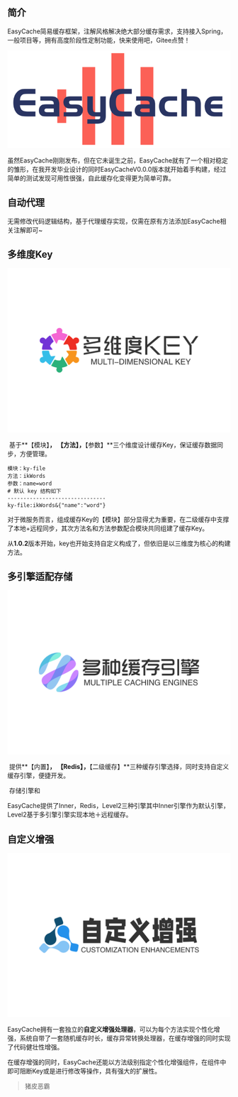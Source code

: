 ## 简介

​	EasyCache简易缓存框架，注解风格解决绝大部分缓存需求，支持接入Spring，一般项目等，拥有高度阶段性定制功能，快来使用吧，Gitee点赞！

![logo](image/index/easycache-logo.png)

​	虽然EasyCache刚刚发布，但在它未诞生之前，EasyCache就有了一个相对稳定的雏形，在我开发毕业设计的同时EasyCacheV0.0.0版本就开始着手构建，经过简单的测试发现可用性很强，自此缓存化变得更为简单可靠。

## 自动代理

​	无需修改代码逻辑结构，基于代理缓存实现，仅需在原有方法添加EasyCache相关注解即可~

## 多维度Key

![引擎](image/index/key.png)

​	基于**【模块】**， **【方法】**，**【参数】**三个维度设计缓存Key，保证缓存数据同步，方便管理。

```apl
模块：ky-file
方法：ikWords
参数：name=word
# 默认 key 结构如下
-------------------------------
ky-file:ikWords&{"name":"word"}
```

​	对于微服务而言，组成缓存Key的【模块】部分显得尤为重要，在二级缓存中支撑了本地+远程同步，其次方法名和方法参数配合模块共同组建了缓存Key。

​	从**1.0.2**版本开始，key也开始支持自定义构成了，但依旧是以三维度为核心的构建方法。

## 多引擎适配存储

![引擎](image/index/engine.png)

​	提供**【内置】**， **【Redis】**，**【二级缓存】**三种缓存引擎选择，同时支持自定义缓存引擎，便捷开发。

​	存储引擎和

​	EasyCache提供了Inner，Redis，Level2三种引擎其中Inner引擎作为默认引擎，Level2基于多引擎引擎实现本地＋远程缓存。

## 自定义增强

![处理器](image/index/postprocess.png)

​	EasyCache拥有一套独立的**自定义增强处理器**，可以为每个方法实现个性化增强，系统自带了一套随机缓存时长，缓存异常转换处理器，在缓存增强的同时实现了代码健壮性增强。

​	在缓存增强的同时，EasyCache还能以方法级别指定个性化增强组件，在组件中即可阻断Key或是进行修改等操作，具有强大的扩展性。

> 猪皮恶霸
